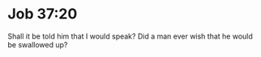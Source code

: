 # Job 37:20

Shall it be told him that I would speak? Did a man ever wish that he would be swallowed up?
